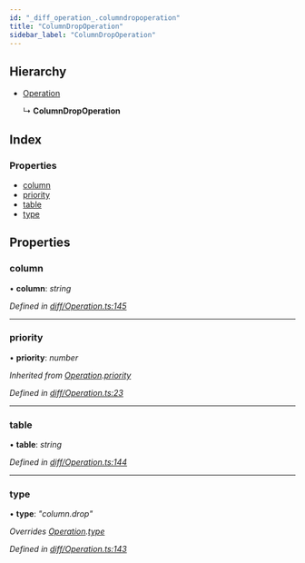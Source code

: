 ```yaml
---
id: "_diff_operation_.columndropoperation"
title: "ColumnDropOperation"
sidebar_label: "ColumnDropOperation"
---
```


## Hierarchy

* [Operation](_diff_operation_.operation.md)

  ↳ **ColumnDropOperation**

## Index

### Properties

* [column](_diff_operation_.columndropoperation.md#column)
* [priority](_diff_operation_.columndropoperation.md#priority)
* [table](_diff_operation_.columndropoperation.md#table)
* [type](_diff_operation_.columndropoperation.md#type)

## Properties

###  column

• **column**: *string*

*Defined in [diff/Operation.ts:145](https://github.com/aerogear/graphback/blob/b39280e7/packages/graphql-migrations/src/diff/Operation.ts#L145)*

___

###  priority

• **priority**: *number*

*Inherited from [Operation](_diff_operation_.operation.md).[priority](_diff_operation_.operation.md#priority)*

*Defined in [diff/Operation.ts:23](https://github.com/aerogear/graphback/blob/b39280e7/packages/graphql-migrations/src/diff/Operation.ts#L23)*

___

###  table

• **table**: *string*

*Defined in [diff/Operation.ts:144](https://github.com/aerogear/graphback/blob/b39280e7/packages/graphql-migrations/src/diff/Operation.ts#L144)*

___

###  type

• **type**: *"column.drop"*

*Overrides [Operation](_diff_operation_.operation.md).[type](_diff_operation_.operation.md#type)*

*Defined in [diff/Operation.ts:143](https://github.com/aerogear/graphback/blob/b39280e7/packages/graphql-migrations/src/diff/Operation.ts#L143)*
